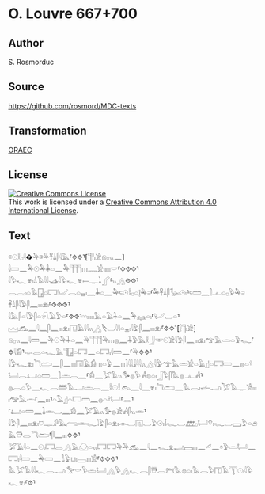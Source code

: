 # O. Louvre 667+700

## Author

S. Rosmorduc

## Source

https://github.com/rosmord/MDC-texts

## Transformation

[ORAEC](https://oraec.github.io/)

## License

<a rel="license" href="http://creativecommons.org/licenses/by/4.0/"><img alt="Creative Commons License" style="border-width:0" src="https://i.creativecommons.org/l/by/4.0/88x31.png" /></a><br />This work is licensed under a <a rel="license" href="http://creativecommons.org/licenses/by/4.0/">Creative Commons Attribution 4.0 International License</a>.

## Text

𓍹𓇳𓎛𓊪𓇋�𓅆𓍺𓅆𓋹𓍑𓋴𓇋𓅓⸢⯑⯑⸣[𓊹𓍛𓏤𓀀𓁶𓊪𓏭𓈖]<br>
𓇋𓏠𓈖𓅆𓇳𓅆𓇓𓏏𓈖𓅆𓊹𓊹𓊹𓏥𓊃𓀀𓏤𓏤𓏤𓏤𓏤𓎟⸢⯑⯑⯑⸣<br>
𓇋𓅱𓆑𓁷𓏤𓍑𓄿𓇋𓇋𓊛𓇋𓅱𓆑𓁷𓍿𓊃𓍞𓂾⸢𓏭𓂻⯑⯑⸣<br>
𓂋𓐛𓏤𓏏𓄿𓉗𓏏𓉐𓂦𓂋𓏏𓈇𓏤𓈖𓇓𓏏𓈖𓅆𓍹𓇳𓎛𓊪𓏏𓊤𓅆𓍺⸢𓅆𓋹𓍑𓋴𓅭𓏤𓇳𓏤⸣𓍹𓏠𓈖𓍘𓊵𓏏𓊪𓅱𓅆𓍺𓋹𓍑𓋴𓇋𓅱𓋴𓈖𓏤𓏤𓏤𓁷𓏤⸢⯑⯑⯑⸣<br>
𓇋𓅓𓋴𓏏𓇋𓅱𓋴𓏏𓍯𓄿𓅱𓏏⸢⯑⯑⸣𓎆𓎆𓏤𓏤𓏤𓏤𓏤𓅓𓏏𓄿𓇓𓏏𓈖𓅆𓈐𓏏𓏤⸢𓂦𓂋𓏏⸣𓈉𓃹𓈖𓇋𓈖𓋴𓈖𓏤𓏤𓏤𓁷𓏤𓉔𓄿𓇋𓇋𓏭𓂻𓌸𓂋𓇋𓇋𓏏𓈇𓏤𓇋𓅱𓋴𓈖𓏤𓏤𓏤𓁷𓏤⸢⯑⯑⸣[𓍛𓊹𓏤𓀀]<br>
𓁶𓊪𓏭𓈖𓇋𓏠𓈖𓅆𓇳𓅆𓇓𓏏𓈖𓅆𓊹𓊹𓊹𓅆𓏥𓐍𓈖𓇓𓅱𓅓𓎛𓃀𓎱𓇳𓀀𓇋𓅱𓋴𓈖𓏤𓏤𓏤𓁷𓏤𓅠𓅓𓏛𓏏𓅱𓆑⸢⯑𓇋𓀁⸣𓁹𓂋𓏏𓆑𓅓𓊹𓉗𓏏𓉐𓈖𓏏𓉐𓏤𓇋𓏠𓈖⸢𓅆⯑⯑⸣<br>
𓇋𓅱𓆑𓁷𓏤𓆓𓂧𓈖𓋴𓈖𓏤𓏤𓏤𓉔𓄿𓀁𓏥𓏏𓅱𓈖𓏤𓏤𓏤𓍘𓇋𓇋𓇍𓇋𓇋𓏭𓂻𓇋𓅱𓅠𓅓𓏛𓀀𓏏𓄿𓊨𓏏𓉐𓏠𓈖𓐍𓏏𓍊𓂡𓂋𓂞𓏏𓏠𓈖𓍖𓏛𓂋𓈖⸢𓀁𓈖𓅯𓄿𓏭𓅜𓐍𓅱𓀻𓊖𓏏𓏤𓃀𓅱𓋴𓅓𓐍𓂜𓀻⸣<br>
𓐍𓂋𓏏𓅱𓈖𓆑𓂋𓆷𓄿𓂝𓏛𓂋𓈖𓎛𓇳𓎛𓃹𓈖𓇋𓈖𓁷𓏤𓆓𓂧𓈖𓅓𓂋𓏤𓌡𓂝𓏤𓅯𓄿𓊃𓀀𓏤𓏤𓏤𓏤𓅠𓅓𓏛⸢𓈖𓏤𓏤𓏤⸣𓏏𓄿𓊨𓏏𓉐𓏠𓈖𓐍𓏏𓍊𓂡⸢𓂋⸣⸢𓂞𓏏𓏠𓈖𓍖𓏛𓂋𓈖𓀁𓈖𓅯𓄿𓏭𓅜𓐍𓀀𓀻𓋴𓏭𓏛⸣<br>
𓇋𓅱𓋴𓈖𓏤𓏤𓏤𓁷𓏤𓈞𓊃𓀔𓅓𓂺𓏛𓆑𓇋𓅱𓋴𓏏𓁷𓏤𓁹𓂋𓉔𓂋𓅱𓇳𓏤𓄤𓆑𓂋𓊏𓊪𓂡𓄣𓏤𓆑𓂋𓈙𓅱𓏏𓂉𓅓𓇥𓂋𓆓𓂧⸢𓋴𓈖𓏤𓏤𓏤⯑⯑⸣<br>
𓅯𓄿𓇋𓏏𓈖𓇳𓏤𓉐𓂋𓂻𓅓𓈌𓏏𓏭𓉐𓉐𓅆𓅆𓃹𓈖𓇋𓈖𓆑𓁷𓂝𓈙𓏤𓏤𓏤𓈖𓄔𓈖𓏌𓅱𓏛𓂡𓈖𓉐𓏤𓇋𓏠𓈖𓅆𓏠𓈖𓍖𓅱𓂓𓏤𓈀𓏤𓏤𓏤𓀀⸢⯑⯑⯑⸣<br>
𓅓𓅯𓄿𓇋𓇋𓆑𓂋𓂝𓏤𓅡𓎡𓅱𓏛𓂡𓂻𓅱𓂻𓆑𓂋𓋴𓇥𓂋𓁀𓅓𓊖𓏏𓏤𓅓𓂋𓅱𓉔𓄿𓇰𓇳𓏤𓇋𓅱𓆑𓁷𓏤⸢⯑⸣<br>
